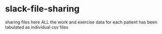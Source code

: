# slack-file-sharing
sharing files here
ALL the work and exercise data for each patient has been tabulated as individual csv files
